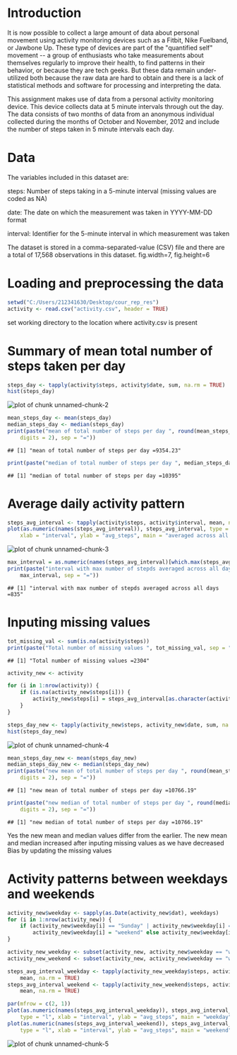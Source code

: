Introduction
========================================================
It is now possible to collect a large amount of data about personal movement using activity monitoring devices such as a Fitbit, Nike Fuelband, or Jawbone Up. These type of devices are part of the "quantified self" movement -- a group of enthusiasts who take measurements about themselves regularly to improve their health, to find patterns in their behavior, or because they are tech geeks. But these data remain under-utilized both because the raw data are hard to obtain and there is a lack of statistical methods and software for processing and interpreting the data.

This assignment makes use of data from a personal activity monitoring device. This device collects data at 5 minute intervals through out the day. The data consists of two months of data from an anonymous individual collected during the months of October and November, 2012 and include the number of steps taken in 5 minute intervals each day.

Data
========================================================
The variables included in this dataset are:

steps: Number of steps taking in a 5-minute interval (missing values are coded as NA)

date: The date on which the measurement was taken in YYYY-MM-DD format

interval: Identifier for the 5-minute interval in which measurement was taken

The dataset is stored in a comma-separated-value (CSV) file and there are a total of 17,568 observations in this dataset.
fig.width=7, fig.height=6

Loading and preprocessing the data
========================================================

```r
setwd("C:/Users/212341630/Desktop/cour_rep_res")
activity <- read.csv("activity.csv", header = TRUE)
```


set working directory to the location where activity.csv is present

Summary of mean total number of steps taken per day
========================================================

```r
steps_day <- tapply(activity$steps, activity$date, sum, na.rm = TRUE)
hist(steps_day)
```

![plot of chunk unnamed-chunk-2](figure/unnamed-chunk-2.png) 

```r
mean_steps_day <- mean(steps_day)
median_steps_day <- median(steps_day)
print(paste("mean of total number of steps per day ", round(mean_steps_day, 
    digits = 2), sep = "="))
```

```
## [1] "mean of total number of steps per day =9354.23"
```

```r
print(paste("median of total number of steps per day ", median_steps_day, sep = "="))
```

```
## [1] "median of total number of steps per day =10395"
```

Average daily activity pattern
========================================================

```r
steps_avg_interval <- tapply(activity$steps, activity$interval, mean, na.rm = TRUE)
plot(as.numeric(names(steps_avg_interval)), steps_avg_interval, type = "l", 
    xlab = "interval", ylab = "avg_steps", main = "averaged across all days")
```

![plot of chunk unnamed-chunk-3](figure/unnamed-chunk-3.png) 

```r
max_interval = as.numeric(names(steps_avg_interval)[which.max(steps_avg_interval)])
print(paste("interval with max number of stepds averaged across all days ", 
    max_interval, sep = "="))
```

```
## [1] "interval with max number of stepds averaged across all days =835"
```

Inputing missing values
========================================================

```r
tot_missing_val <- sum(is.na(activity$steps))
print(paste("Total number of missing values ", tot_missing_val, sep = "="))
```

```
## [1] "Total number of missing values =2304"
```

```r
activity_new <- activity

for (i in 1:nrow(activity)) {
    if (is.na(activity_new$steps[i])) {
        activity_new$steps[i] = steps_avg_interval[as.character(activity_new$interval[i])]
    }
}

steps_day_new <- tapply(activity_new$steps, activity_new$date, sum, na.rm = TRUE)
hist(steps_day_new)
```

![plot of chunk unnamed-chunk-4](figure/unnamed-chunk-4.png) 

```r
mean_steps_day_new <- mean(steps_day_new)
median_steps_day_new <- median(steps_day_new)
print(paste("new mean of total number of steps per day ", round(mean_steps_day_new, 
    digits = 2), sep = "="))
```

```
## [1] "new mean of total number of steps per day =10766.19"
```

```r
print(paste("new median of total number of steps per day ", round(median_steps_day_new, 
    digits = 2), sep = "="))
```

```
## [1] "new median of total number of steps per day =10766.19"
```

Yes the new mean and median values differ from the earlier. The new mean and median increased after inputing missing values as we have decreased Bias by updating the missing values

Activity patterns between weekdays and weekends
========================================================

```r
activity_new$weekday <- sapply(as.Date(activity_new$dat), weekdays)
for (i in 1:nrow(activity_new)) {
    if (activity_new$weekday[i] == "Sunday" | activity_new$weekday[i] == "Saturday") 
        activity_new$weekday[i] = "weekend" else activity_new$weekday[i] = "weekday"
}

activity_new_weekday <- subset(activity_new, activity_new$weekday == "weekday")
activity_new_weekend <- subset(activity_new, activity_new$weekday == "weekend")

steps_avg_interval_weekday <- tapply(activity_new_weekday$steps, activity_new_weekday$interval, 
    mean, na.rm = TRUE)
steps_avg_interval_weekend <- tapply(activity_new_weekend$steps, activity_new_weekend$interval, 
    mean, na.rm = TRUE)

par(mfrow = c(2, 1))
plot(as.numeric(names(steps_avg_interval_weekday)), steps_avg_interval_weekday, 
    type = "l", xlab = "interval", ylab = "avg_steps", main = "weekday")
plot(as.numeric(names(steps_avg_interval_weekend)), steps_avg_interval_weekend, 
    type = "l", xlab = "interval", ylab = "avg_steps", main = "weekend")
```

![plot of chunk unnamed-chunk-5](figure/unnamed-chunk-5.png) 

